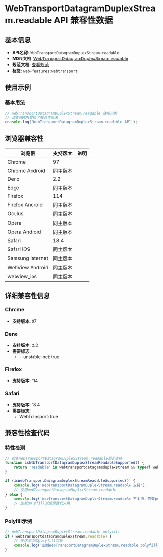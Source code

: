 # WebTransportDatagramDuplexStream.readable API 兼容性数据

## 基本信息

- **API名称**: `WebTransportDatagramDuplexStream.readable`
- **MDN文档**: [WebTransportDatagramDuplexStream.readable](https://developer.mozilla.org/docs/Web/API/WebTransportDatagramDuplexStream/readable)
- **规范文档**: [查看规范](https://w3c.github.io/webtransport/#dom-webtransportdatagramduplexstream-readable)
- **标签**: `web-features:webtransport`

## 使用示例

### 基本用法

```javascript
// WebTransportDatagramDuplexStream.readable 使用示例
// 请查阅MDN文档了解具体用法
console.log('WebTransportDatagramDuplexStream.readable API');
```

## 浏览器兼容性

| 浏览器 | 支持版本 | 说明 |
|--------|----------|------|
| Chrome | 97 |  |
| Chrome Android | 同主版本 |  |
| Deno | 2.2 |  |
| Edge | 同主版本 |  |
| Firefox | 114 |  |
| Firefox Android | 同主版本 |  |
| Oculus | 同主版本 |  |
| Opera | 同主版本 |  |
| Opera Android | 同主版本 |  |
| Safari | 18.4 |  |
| Safari iOS | 同主版本 |  |
| Samsung Internet | 同主版本 |  |
| WebView Android | 同主版本 |  |
| webview_ios | 同主版本 |  |

## 详细兼容性信息

### Chrome

- **支持版本**: 97

### Deno

- **支持版本**: 2.2
- **需要标志**: 
  - --unstable-net: true

### Firefox

- **支持版本**: 114

### Safari

- **支持版本**: 18.4
- **需要标志**: 
  - WebTransport: true

## 兼容性检查代码

### 特性检测

```javascript
// 检查WebTransportDatagramDuplexStream.readable是否支持
function isWebTransportDatagramDuplexStreamReadableSupported() {
    return 'readable' in webtransportdatagramduplexstream && typeof webtransportdatagramduplexstream.readable === 'function';
}

if (isWebTransportDatagramDuplexStreamReadableSupported()) {
    console.log('WebTransportDatagramDuplexStream.readable 支持');
    // 使用WebTransportDatagramDuplexStream.readable
} else {
    console.log('WebTransportDatagramDuplexStream.readable 不支持，需要polyfill');
    // 加载polyfill或使用替代方案
}
```

### Polyfill示例

```javascript
// WebTransportDatagramDuplexStream.readable polyfill
if (!webtransportdatagramduplexstream.readable) {
    // 在这里添加polyfill实现
    console.log('加载WebTransportDatagramDuplexStream.readable polyfill');
}
```


